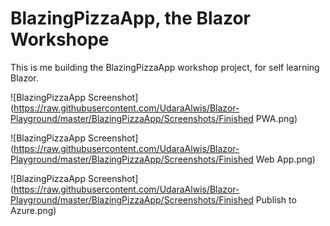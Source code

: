 # BlazingPizzaApp, the Blazor Workshope
This is me building the BlazingPizzaApp workshop project, for self learning Blazor.

![BlazingPizzaApp Screenshot](https://raw.githubusercontent.com/UdaraAlwis/Blazor-Playground/master/BlazingPizzaApp/Screenshots/Finished PWA.png)

![BlazingPizzaApp Screenshot](https://raw.githubusercontent.com/UdaraAlwis/Blazor-Playground/master/BlazingPizzaApp/Screenshots/Finished Web App.png)

![BlazingPizzaApp Screenshot](https://raw.githubusercontent.com/UdaraAlwis/Blazor-Playground/master/BlazingPizzaApp/Screenshots/Finished Publish to Azure.png)


